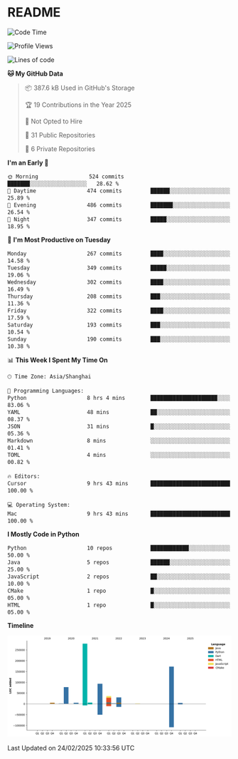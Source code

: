 # README

<!--START_SECTION:waka-->
![Code Time](http://img.shields.io/badge/Code%20Time-1%2C220%20hrs%205%20mins-blue)

![Profile Views](http://img.shields.io/badge/Profile%20Views-1-blue)

![Lines of code](https://img.shields.io/badge/From%20Hello%20World%20I%27ve%20Written-707.7%20thousand%20lines%20of%20code-blue)

**🐱 My GitHub Data** 

> 📦 387.6 kB Used in GitHub's Storage 
 > 
> 🏆 19 Contributions in the Year 2025
 > 
> 🚫 Not Opted to Hire
 > 
> 📜 31 Public Repositories 
 > 
> 🔑 6 Private Repositories 
 > 
**I'm an Early 🐤** 

```text
🌞 Morning                524 commits         ███████░░░░░░░░░░░░░░░░░░   28.62 % 
🌆 Daytime                474 commits         ██████░░░░░░░░░░░░░░░░░░░   25.89 % 
🌃 Evening                486 commits         ███████░░░░░░░░░░░░░░░░░░   26.54 % 
🌙 Night                  347 commits         █████░░░░░░░░░░░░░░░░░░░░   18.95 % 
```
📅 **I'm Most Productive on Tuesday** 

```text
Monday                   267 commits         ████░░░░░░░░░░░░░░░░░░░░░   14.58 % 
Tuesday                  349 commits         █████░░░░░░░░░░░░░░░░░░░░   19.06 % 
Wednesday                302 commits         ████░░░░░░░░░░░░░░░░░░░░░   16.49 % 
Thursday                 208 commits         ███░░░░░░░░░░░░░░░░░░░░░░   11.36 % 
Friday                   322 commits         ████░░░░░░░░░░░░░░░░░░░░░   17.59 % 
Saturday                 193 commits         ███░░░░░░░░░░░░░░░░░░░░░░   10.54 % 
Sunday                   190 commits         ███░░░░░░░░░░░░░░░░░░░░░░   10.38 % 
```


📊 **This Week I Spent My Time On** 

```text
🕑︎ Time Zone: Asia/Shanghai

💬 Programming Languages: 
Python                   8 hrs 4 mins        █████████████████████░░░░   83.06 % 
YAML                     48 mins             ██░░░░░░░░░░░░░░░░░░░░░░░   08.37 % 
JSON                     31 mins             █░░░░░░░░░░░░░░░░░░░░░░░░   05.36 % 
Markdown                 8 mins              ░░░░░░░░░░░░░░░░░░░░░░░░░   01.41 % 
TOML                     4 mins              ░░░░░░░░░░░░░░░░░░░░░░░░░   00.82 % 

🔥 Editors: 
Cursor                   9 hrs 43 mins       █████████████████████████   100.00 % 

💻 Operating System: 
Mac                      9 hrs 43 mins       █████████████████████████   100.00 % 
```

**I Mostly Code in Python** 

```text
Python                   10 repos            ████████████░░░░░░░░░░░░░   50.00 % 
Java                     5 repos             ██████░░░░░░░░░░░░░░░░░░░   25.00 % 
JavaScript               2 repos             ██░░░░░░░░░░░░░░░░░░░░░░░   10.00 % 
CMake                    1 repo              █░░░░░░░░░░░░░░░░░░░░░░░░   05.00 % 
HTML                     1 repo              █░░░░░░░░░░░░░░░░░░░░░░░░   05.00 % 
```



**Timeline**

![Lines of Code chart](https://raw.githubusercontent.com/XeonHis/XeonHis/main/assets/bar_graph.png)


 Last Updated on 24/02/2025 10:33:56 UTC
<!--END_SECTION:waka-->
